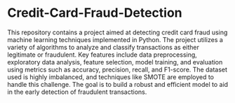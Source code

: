 # Credit-Card-Fraud-Detection
This repository contains a project aimed at detecting credit card fraud using machine learning techniques implemented in Python. The project utilizes a variety of algorithms to analyze and classify transactions as either legitimate or fraudulent. Key features include data preprocessing, exploratory data analysis, feature selection, model training, and evaluation using metrics such as accuracy, precision, recall, and F1-score. The dataset used is highly imbalanced, and techniques like SMOTE are employed to handle this challenge. The goal is to build a robust and efficient model to aid in the early detection of fraudulent transactions.
